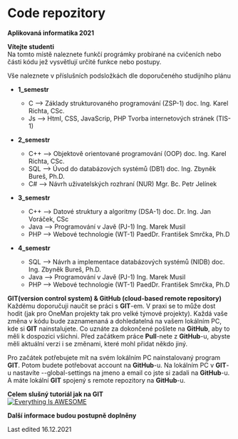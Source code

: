 # Code repozitory
**Aplikovaná informatika 2021**


**Vítejte studenti**  
Na tomto místě naleznete funkčí prográmky probírané na cvičeních nebo části kódu jež vysvětlují určité funkce nebo postupy.

Vše naleznete v příslušních podsložkách dle doporučeného studijního plánu

* **1_semestr**
  * C -->	Základy strukturovaného programování (ZSP-1) 	doc. Ing. Karel Richta, CSc.
  * Js --> Html, CSS, JavaScrip, PHP 	Tvorba internetových stránek (TIS-1)

* **2_semestr**
  * C++ --> Objektově orientované programování (OOP) 	doc. Ing. Karel Richta, CSc.
  * SQL --> Úvod do databázových systémů (DB1) doc. Ing. Zbyněk Bureš, Ph.D.
  * C#  --> Návrh uživatelských rozhraní (NUR) 	Mgr. Bc. Petr Jelínek

* **3_semestr**
  * C++	--> Datové struktury a algoritmy (DSA-1) 	doc. Dr. Ing. Jan Voráček, CSc
  * Java -->	Programování v Javě (PJ-1) 	Ing. Marek Musil
  * PHP --> Webové technologie (WT-1) 	PaedDr. František Smrčka, Ph.D

* **4_semestr**
  * SQL --> Návrh a implementace databázových systémů (NIDB) doc. Ing. Zbyněk Bureš, Ph.D.
  * Java -->	Programování v Javě (PJ-1) 	Ing. Marek Musil
  * PHP --> Webové technologie (WT-1) 	PaedDr. František Smrčka, Ph.D
    
**GIT(version control system) & GitHub (cloud-based remote repository)**  
Každému doporučuji naučit se práci s **GIT**-em. V praxi se to může dost hodit (jak pro OneMan projekty tak pro velké týmové projekty). Každá vaše změna v kódu bude zaznamenaná a dohledatelná na vašem lokálním PC, kde si **GIT** nainstalujete. Co uznáte za dokončené pošlete na **GitHub**, aby to měli k dospozici všichni. Před začátkem práce **Pull**-nete z **GitHub**-u, abyste měli aktuální verzi i se změnami, které mohl přidat někdo jiný.  

Pro začátek potřebujete mít na svém lokálním PC nainstalovaný program **GIT**. Potom budete potřebovat account na **GitHub**-u. Na lokálním PC v **GIT**-u nastavíte --global-settings na jmeno a email co jste si zadali na **GitHub**-u. A máte lokální **GIT** spojený s remote repozitory na **GitHub**-u.  

**Celem slušný tutoriál jak na GIT**  
[![Everything Is AWESOME](https://img.youtube.com/vi/StTqXEQ2l-Y/0.jpg)](https://www.youtube.com/watch?v=HVsySz-h9r4&list=PL-osiE80TeTuRUfjRe54Eea17-YfnOOAx "Everything Is AWESOME")

**Další informace budou postupně doplněny**

Last edited 16.12.2021
